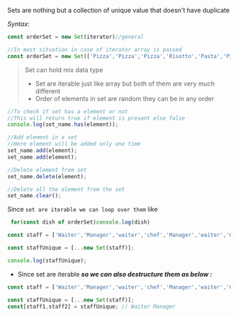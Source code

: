 Sets are nothing but a collection of unique value that doesn't have duplicate

*Syntax*:

```js
const orderSet = new Set(iterator)//general

//In most situation in case of iterator array is passed
const orderSet = new Set(['Pizza','Pizza','Pizza','Risotto','Pasta','Pizza']);
```

>Set can hold mix data type
>- Set are iterable just like array but both of them are very much different
>- Order of elements in set are random they can be in any order


```js
//To check if set has a element or not
//This will return true if element is present else false
console.log(set_name.has(element)); 

//Add element in a set
//Here element will be added only one time
set_name.add(element);
set_name.add(element);

//Delete element from set
set_name.delete(element);

//Delete all the element from the set
set_name.clear();
```

Since `set are iterable we can loop over them` like

```js
 for(const dish of orderSet)console.log(dish)
```

```js
const staff = ['Waiter','Manager','waiter','chef','Manager','waiter','Chef'];

const staffUnique = [...new Set(staff)];

console.log(staffUnique);
```

- Since set are iterable _**so we can also destructure them as below :**_

```js
const staff = ['Waiter','Manager','waiter','chef','Manager','waiter','Chef'];

const staffUnique = [...new Set(staff)];
const[staff1,staff2] = staffUnique; // Waiter Manager

```

